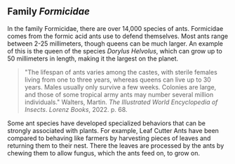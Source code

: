 ## Family *Formicidae*

In the family Formicidae, there are over 14,000 species of ants. Formicidae comes from the formic acid ants use to defend themselves. Most ants range between 2-25 millimeters, though queens can be much larger. An example of this is the queen of the species *Dorylus Helvolus*, which can grow up to 50 millimeters in length, making it the largest on the planet.

>"The lifespan of ants varies among the castes, with sterile females living from one to three years, whereas queens can live up to 30 years. Males usually only survive a few weeks. Colonies are large, and those of some tropical army ants may number several million individuals."
>Walters, Martin. _The Illustrated World Encyclopedia of Insects_. _Lorenz Books_, 2022. p. 68.

Some ant species have developed specialized behaviors that can be strongly associated with plants. For example, Leaf Cutter Ants have been compared to behaving like farmers by harvesting pieces of leaves and returning them to their nest. There the leaves are processed by the ants by chewing them to allow fungus, which the ants feed on, to grow on.